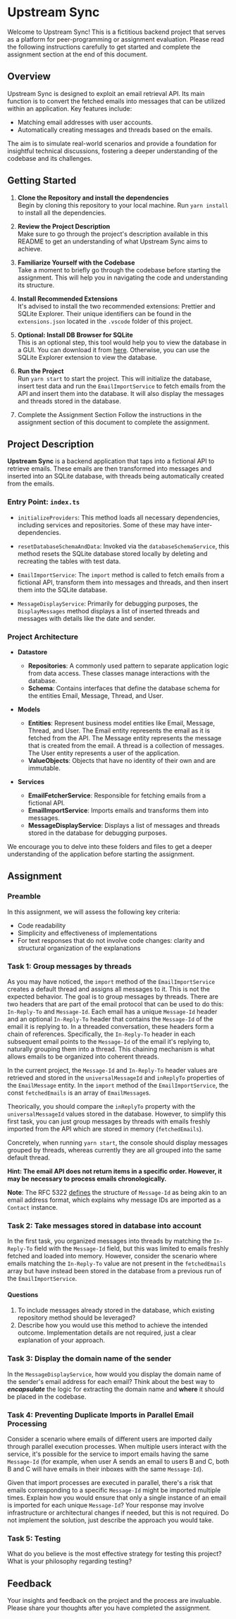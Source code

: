 # Upstream Sync

Welcome to Upstream Sync! This is a fictitious backend project that serves as a platform for peer-programming or assignment evaluation. Please read the following instructions carefully to get started and complete the assignment section at the end of this document.

## Overview

Upstream Sync is designed to exploit an email retrieval API. Its main function is to convert the fetched emails into messages that can be utilized within an application. Key features include:

- Matching email addresses with user accounts.
- Automatically creating messages and threads based on the emails.

The aim is to simulate real-world scenarios and provide a foundation for insightful technical discussions, fostering a deeper understanding of the codebase and its challenges.

## Getting Started

1. **Clone the Repository and install the dependencies**  
   Begin by cloning this repository to your local machine.
   Run `yarn install` to install all the dependencies.

2. **Review the Project Description**  
   Make sure to go through the project's description available in this README to get an understanding of what Upstream Sync aims to achieve.

3. **Familiarize Yourself with the Codebase**  
   Take a moment to briefly go through the codebase before starting the assignment. This will help you in navigating the code and understanding its structure.

4. **Install Recommended Extensions**  
   It's advised to install the two recommended extensions: Prettier and SQLite Explorer. Their unique identifiers can be found in the `extensions.json` located in the `.vscode` folder of this project.

5. **Optional: Install DB Browser for SQLite**  
   This is an optional step, this tool would help you to view the database in a GUI. You can download it from [here](https://sqlitebrowser.org/dl/). Otherwise, you can use the SQLite Explorer extension to view the database.

6. **Run the Project**  
   Run `yarn start` to start the project. This will initialize the database, insert test data and run the `EmailImportService` to fetch emails from the API and insert them into the database. It will also display the messages and threads stored in the database.

7. Complete the Assignment Section
   Follow the instructions in the assignment section of this document to complete the assignment.

## Project Description

**Upstream Sync** is a backend application that taps into a fictional API to retrieve emails. These emails are then transformed into messages and inserted into an SQLite database, with threads being automatically created from the emails.

### Entry Point: `index.ts`

- `initializeProviders`: This method loads all necessary dependencies, including services and repositories. Some of these may have inter-dependencies.

- `resetDatabaseSchemaAndData`: Invoked via the `databaseSchemaService`, this method resets the SQLite database stored locally by deleting and recreating the tables with test data.

- `EmailImportService`: The `import` method is called to fetch emails from a fictional API, transform them into messages and threads, and then insert them into the SQLite database.

- `MessageDisplayService`: Primarily for debugging purposes, the `DisplayMessages` method displays a list of inserted threads and messages with details like the date and sender.

### Project Architecture

- **Datastore**

  - **Repositories**: A commonly used pattern to separate application logic from data access. These classes manage interactions with the database.
  - **Schema**: Contains interfaces that define the database schema for the entities Email, Message, Thread, and User.

- **Models**

  - **Entities**: Represent business model entities like Email, Message, Thread, and User. The Email entity represents the email as it is fetched from the API. The Message entity represents the message that is created from the email. A thread is a collection of messages. The User entity represents a user of the application.
  - **ValueObjects**: Objects that have no identity of their own and are immutable.

- **Services**
  - **EmailFetcherService**: Responsible for fetching emails from a fictional API.
  - **EmailImportService**: Imports emails and transforms them into messages.
  - **MessageDisplayService**: Displays a list of messages and threads stored in the database for debugging purposes.

We encourage you to delve into these folders and files to get a deeper understanding of the application before starting the assignment.

## Assignment

### Preamble

In this assignment, we will assess the following key criteria:

- Code readability
- Simplicity and effectiveness of implementations
- For text responses that do not involve code changes: clarity and structural organization of the explanations

### Task 1: Group messages by threads

As you may have noticed, the `import` method of the `EmailImportService` creates a default thread and assigns all messages to it. This is not the expected behavior. The goal is to group messages by threads. There are two headers that are part of the email protocol that can be used to do this: `In-Reply-To` and `Message-Id`. Each email has a unique `Message-Id` header and an optional `In-Reply-To` header that contains the `Message-Id` of the email it is replying to. In a threaded conversation, these headers form a chain of references. Specifically, the `In-Reply-To` header in each subsequent email points to the `Message-Id` of the email it's replying to, naturally grouping them into a thread. This chaining mechanism is what allows emails to be organized into coherent threads.

In the current project, the `Message-Id` and `In-Reply-To` header values are retrieved and stored in the `universalMessageId` and `inReplyTo` properties of the `EmailMessage` entity. In the `import` method of the `EmailImportService`, the const `fetchedEmails` is an array of `EmailMessage`s.

Theorically, you should compare the `inReplyTo` property with the `universalMessageId` values stored in the database. However, to simplify this first task, you can just group messages by threads with emails freshly imported from the API which are stored in memory (`fetchedEmails`).

Concretely, when running `yarn start`, the console should display messages grouped by threads, whereas currently they are all grouped into the same default thread.

**Hint: The email API does not return items in a specific order. However, it may be necessary to process emails chronologically.**

**Note**: The RFC 5322 [defines](https://datatracker.ietf.org/doc/html/rfc5322#section-3.6.4) the structure of `Message-Id` as being akin to an email address format, which explains why message IDs are imported as a `Contact` instance.

### Task 2: Take messages stored in database into account

In the first task, you organized messages into threads by matching the `In-Reply-To` field with the `Message-Id` field, but this was limited to emails freshly fetched and loaded into memory. However, consider the scenario where emails matching the `In-Reply-To` value are not present in the `fetchedEmails` array but have instead been stored in the database from a previous run of the `EmailImportService`.

#### Questions

1. To include messages already stored in the database, which existing repository method should be leveraged?
2. Describe how you would use this method to achieve the intended outcome. Implementation details are not required, just a clear explanation of your approach.

### Task 3: Display the domain name of the sender

In the `MessageDisplayService`, how would you display the domain name of the sender's email address for each email? Think about the best way to **_encapsulate_** the logic for extracting the domain name and **where** it should be placed in the codebase.

### Task 4: Preventing Duplicate Imports in Parallel Email Processing

Consider a scenario where emails of different users are imported daily through parallel execution processes. When multiple users interact with the service, it's possible for the service to import emails having the same `Message-Id` (for example, when user A sends an email to users B and C, both B and C will have emails in their inboxes with the same `Message-Id`).

Given that import processes are executed in parallel, there's a risk that emails corresponding to a specific `Message-Id` might be imported multiple times. Explain how you would ensure that only a single instance of an email is imported for each unique `Message-Id`? Your response may involve infrastructure or architectural changes if needed, but this is not required. Do not implement the solution, just describe the approach you would take.

### Task 5: Testing

What do you believe is the most effective strategy for testing this project? What is your philosophy regarding testing?

## Feedback

Your insights and feedback on the project and the process are invaluable. Please share your thoughts after you have completed the assignment.
